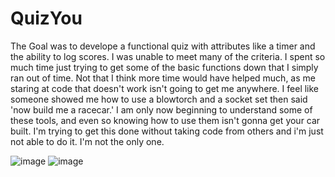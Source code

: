 # QuizYou
The Goal was to develope a functional quiz with attributes like a timer and the ability to log scores. I was unable to meet many of the criteria. I spent so much time just trying to get some of the basic functions 
down that I simply ran out of time. Not that I think more time would have helped much, as me staring at code that doesn't work isn't going to get me anywhere. I feel like someone showed me how to use a blowtorch
and a socket set then said 'now build me a racecar.' I am only now beginning to understand some of these tools, and even so knowing how to use them isn't gonna get your car built. I'm trying to get this done without 
taking code from others and i'm just not able to do it. I'm not the only one. 

![image](https://github.com/IPv21/QuizYou/assets/132957361/c70e6c48-5c6f-4925-aa9b-a399d2f45cd7)
![image](https://github.com/IPv21/QuizYou/assets/132957361/2f6367f9-3ad6-4279-b6e6-aad2ded31a21)
